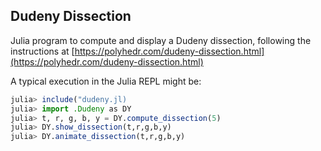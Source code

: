## Dudeny Dissection

Julia program to compute and display a Dudeny dissection, following the instructions at
[https://polyhedr.com/dudeny-dissection.html](https://polyhedr.com/dudeny-dissection.html)

A typical execution in the Julia REPL might be:

```julia
julia> include("dudeny.jl)
julia> import .Dudeny as DY
julia> t, r, g, b, y = DY.compute_dissection(5)
julia> DY.show_dissection(t,r,g,b,y)
julia> DY.animate_dissection(t,r,g,b,y)
```
